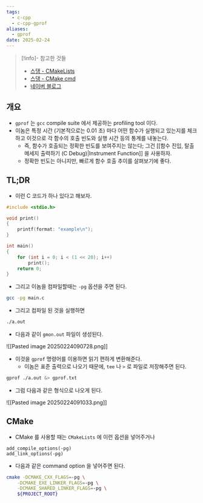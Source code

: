 ```yaml
---
tags:
  - c-cpp
  - c-cpp-gprof
aliases:
  - gprof
date: 2025-02-24
---
```

> [!info]- 참고한 것들
> - [스댕 - CMakeLists](https://stackoverflow.com/a/26657026)
> - [스댕 - CMake cmd](https://stackoverflow.com/a/40922025)
> - [네이버 블로그](https://blog.naver.com/hermet/175053298)

## 개요

- `gprof` 는 `gcc` compile suite 에서 제공하는 profiling tool 이다.
- 이놈은 특정 시간 (기본적으로는 0.01 초) 마다 어떤 함수가 실행되고 있는지를 체크하고 이것으로 각 함수의 호출 빈도와 실행 시간 등의 통계를 내놓는다.
	- 즉, 함수가 호출되는 정확한 빈도를 보여주지는 않는다; 그건 [[함수 진입, 탈출 메세지 출력하기 (C Debug)|Instrument Function]] 을 사용하자.
	- 정확한 빈도는 아니지만, 빠르게 함수 호출 추이를 살펴보기에 좋다.

## TL;DR

- 이런 C 코드가 하나 있다고 해보자.

```c title="main.c"
#include <stdio.h>

void print()
{
	printf(format: "example\n");
}

int main()
{
	for (int i = 0; i < (1 << 20); i++)
		print();
	return 0;
}
```

- 그리고 이놈을 컴파일할때는 `-pg` 옵션을 주면 된다.

```bash
gcc -pg main.c
```

- 그리고 컴파일 된 것을 실행하면

```bash
./a.out
```

- 다음과 같이 `gmon.out` 파일이 생성된다.

![[Pasted image 20250224090728.png]]

- 이것을 `gprof` 명령어를 이용하면 읽기 편하게 변환해준다.
	- 이놈은 표준 출력으로 나오기 때문에, `tee` 나 `>` 로 파일로 저장해주면 된다.

```bash
gprof ./a.out &> gprof.txt
```

- 그럼 다음과 같은 형식으로 나오게 된다.

![[Pasted image 20250224091033.png]]

## CMake

- CMake 를 사용할 때는 `CMakeLists` 에 이런 옵션을 넣어주거나

```
add_compile_options(-pg)
add_link_options(-pg)
```

- 다음과 같은 command option 을 넣어주면 된다.

```bash
cmake -DCMAKE_CXX_FLAGS=-pg \
	-DCMAKE_EXE_LINKER_FLAGS=-pg \
	-DCMAKE_SHARED_LINKER_FLAGS=-pg \
	${PROJECT_ROOT}
```